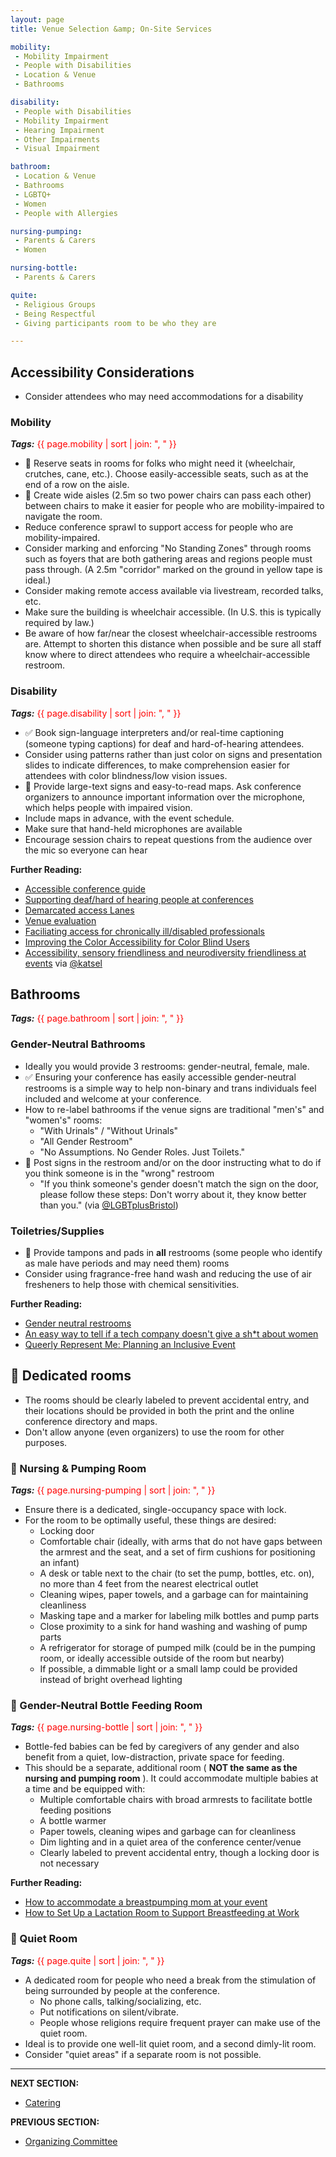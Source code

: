 ```yaml
---
layout: page
title: Venue Selection &amp; On-Site Services

mobility:
 - Mobility Impairment
 - People with Disabilities
 - Location & Venue
 - Bathrooms

disability:
 - People with Disabilities
 - Mobility Impairment
 - Hearing Impairment
 - Other Impairments
 - Visual Impairment

bathroom:
 - Location & Venue
 - Bathrooms
 - LGBTQ+
 - Women
 - People with Allergies

nursing-pumping:
 - Parents & Carers
 - Women

nursing-bottle:
 - Parents & Carers

quite:
 - Religious Groups
 - Being Respectful
 - Giving participants room to be who they are

---
```


## Accessibility Considerations
- Consider attendees who may need accommodations for a disability

### Mobility

***Tags:*** <span style="color:red"> {{ page.mobility | sort | join: ", " }}</span>

- 🍎 Reserve seats in rooms for folks who might need it (wheelchair, crutches, cane, etc.). Choose easily-accessible seats, such as at the end of a row on the aisle. 
- 🍎 Create wide aisles (2.5m so two power chairs can pass each other) between chairs to make it easier for people who are mobility-impaired to navigate the room.
- Reduce conference sprawl to support access for people who are mobility-impaired.
- Consider marking and enforcing "No Standing Zones" through rooms such as foyers that are both gathering areas and regions people must pass through. (A 2.5m "corridor" marked on the ground in yellow tape is ideal.)
- Consider making remote access available via livestream, recorded talks, etc.
- Make sure the building is wheelchair accessible. (In U.S. this is typically required by law.)
- Be aware of how far/near the closest wheelchair-accessible restrooms are. Attempt to shorten this distance when possible and be sure all staff know where to direct attendees who require a wheelchair-accessible restroom. 

### Disability

***Tags:*** <span style="color:red"> {{ page.disability | sort | join: ", " }}</span>

- ✅ Book sign-language interpreters and/or real-time captioning (someone typing captions) for deaf and hard-of-hearing attendees. 
- Consider using patterns rather than just color on signs and presentation slides to indicate differences, to make comprehension easier for attendees with color blindness/low vision issues.
- 🍎 Provide large-text signs and easy-to-read maps. Ask conference organizers to announce important information over the microphone, which helps people with impaired vision.
- Include maps in advance, with the event schedule. 
- Make sure that hand-held microphones are available 
- Encourage session chairs to repeat questions from the audience over the mic so everyone can hear

**Further Reading:**

- [Accessible conference guide](http://www.sigaccess.org/welcome-to-sigaccess/resources/accessible-conference-guide/)
- [Supporting deaf/hard of hearing people at conferences](https://adacamp.org/adacamp-toolkit/supporting-deaf-people/)
- [Demarcated access Lanes](https://adacamp.org/adacamp-toolkit/access-lanes/)
- [Venue evaluation](https://adacamp.org/adacamp-toolkit/venue-evaluation/)
- [Faciliating access for chronically ill/disabled professionals](https://figshare.com/articles/Ecologist_in_silico_Facilitating_access_for_chronically_ill_disabled_ecologists/1502697)
- [Improving the Color Accessibility for Color Blind Users](https://www.smashingmagazine.com/2016/06/improving-color-accessibility-for-color-blind-users/)
- [Accessibility, sensory friendliness and neurodiversity friendliness at events](https://gist.github.com/katsel/b8fbd1a35734708d5e654bb5153a5aa3) via [@katsel](https://gist.github.com/katsel)

## Bathrooms

***Tags:*** <span style="color:red"> {{ page.bathroom | sort | join: ", " }}</span>

### Gender-Neutral Bathrooms

- Ideally you would provide 3 restrooms: gender-neutral, female, male.
- ✅ Ensuring your conference has easily accessible gender-neutral restrooms is a simple way to help non-binary and trans individuals feel included and welcome at your conference.
- How to re-label bathrooms if the venue signs are traditional &quot;men&#39;s&quot; and &quot;women&#39;s&quot; rooms:
  - &quot;With Urinals&quot; / &quot;Without Urinals&quot;
  - &quot;All Gender Restroom&quot;
  - &quot;No Assumptions. No Gender Roles. Just Toilets.&quot; 
- 🍎 Post signs in the restroom and/or on the door instructing what to do if you think someone is in the &quot;wrong&quot; restroom 
  - &quot;If you think someone&#39;s gender doesn&#39;t match the sign on the door, please follow these steps: Don&#39;t worry about it, they know better than you.&quot; (via [@LGBTplusBristol](https://twitter.com/lgbtplusbristol))

### Toiletries/Supplies

- 🍎 Provide tampons and pads in **all** restrooms (some people who identify as male have periods and may need them) rooms
- Consider using fragrance-free hand wash and reducing the use of air fresheners to help those with chemical sensitivities.

**Further Reading:**

- [Gender neutral restrooms](https://adacamp.org/adacamp-toolkit/gender-neutral-restrooms/)
- [An easy way to tell if a tech company doesn&#39;t give a sh\*t about women](https://medium.com/@melissamcewen/an-easy-way-to-tell-if-a-tech-company-doesnt-give-a-s-about-women-fb6f61249e3d)
- [Queerly Represent Me: Planning an Inclusive Event](https://queerlyrepresent.me/resources/articles/event-accessibility)

## 🍎 Dedicated rooms

- The rooms should be clearly labeled to prevent accidental entry, and their locations should be provided in both the print and the online conference directory and maps.
- Don&#39;t allow anyone (even organizers) to use the room for other purposes.

### 🍎 Nursing &amp; Pumping Room

***Tags:*** <span style="color:red"> {{ page.nursing-pumping | sort | join: ", " }}</span>

- Ensure there is a dedicated, single-occupancy space with lock.
- For the room to be optimally useful, these things are desired:
  - Locking door
  - Comfortable chair (ideally, with arms that do not have gaps between the armrest and the seat, and a set of firm cushions for positioning an infant)
  - A desk or table next to the chair (to set the pump, bottles, etc. on), no more than 4 feet from the nearest electrical outlet
  - Cleaning wipes, paper towels, and a garbage can for maintaining cleanliness
  - Masking tape and a marker for labeling milk bottles and pump parts
  - Close proximity to a sink for hand washing and washing of pump parts
  - A refrigerator for storage of pumped milk (could be in the pumping room, or ideally accessible outside of the room but nearby)
  - If possible, a dimmable light or a small lamp could be provided instead of bright overhead lighting

### 🍎 Gender-Neutral Bottle Feeding Room

***Tags:*** <span style="color:red"> {{ page.nursing-bottle | sort | join: ", " }}</span>

  - Bottle-fed babies can be fed by caregivers of any gender and also benefit from a quiet, low-distraction, private space for feeding.
  - This should be a separate, additional room ( **NOT the same as the nursing and pumping room** ). It could accommodate multiple babies at a time and be equipped with:
    - Multiple comfortable chairs with broad armrests to facilitate bottle feeding positions
    - A bottle warmer
    - Paper towels, cleaning wipes and garbage can for cleanliness
    - Dim lighting and in a quiet area of the conference center/venue
    - Clearly labeled to prevent accidental entry, though a locking door is not necessary

**Further Reading:**

- [How to accommodate a breastpumping mom at your event](http://miriamposner.com/blog/how-to-accommodate-a-breastpumping-mom-at-your-event/)
- [How to Set Up a Lactation Room to Support Breastfeeding at Work](https://www.thespruce.com/lactation-room-breastfeeding-at-work-3545106)

### 🍎 Quiet Room

***Tags:*** <span style="color:red"> {{ page.quite | sort | join: ", " }}</span>

- A dedicated room for people who need a break from the stimulation of being surrounded by people at the conference.
  - No phone calls, talking/socializing, etc.
  - Put notifications on silent/vibrate.
  - People whose religions require frequent prayer can make use of the quiet room.
- Ideal is to provide one well-lit quiet room, and a second dimly-lit room.
- Consider "quiet areas" if a separate room is not possible.
---
**NEXT SECTION:**
- [Catering](05_catering.md)

**PREVIOUS SECTION:**
- [Organizing Committee](03_organizing_committee.md)
